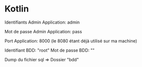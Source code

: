 # Kotlin
Identifiants Admin Application: admin

Mot de passe Admin Application: pass

Port Application: 8000 (le 8080 étant déjà utilisé sur ma machine)


Identifiant BDD: "root"
Mot de passe BDD: ""


Dump du fichier sql => Dossier "bdd"

